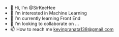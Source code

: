 - 👋 Hi, I’m @SirKeeHee
- 👀 I’m interested in Machine Learning
- 🌱 I’m currently learning Front End
- 💞️ I’m looking to collaborate on ...
- 📫 How to reach me kevinpranata138@gmail.com

<!---
SirKeeHee/SirKeeHee is a ✨ special ✨ repository because its `README.md` (this file) appears on your GitHub profile.
You can click the Preview link to take a look at your changes.
--->
